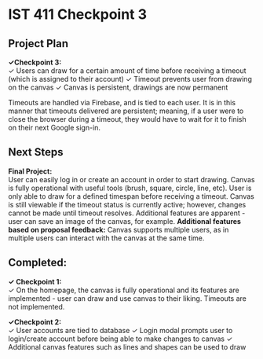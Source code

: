 
# IST 411 Checkpoint 3

## Project Plan
**✓Checkpoint 3:**  
 ✓ Users can draw for a certain amount of time before receiving a timeout (which is assigned to their account)
 ✓ Timeout prevents user from drawing on the canvas
 ✓ Canvas is persistent, drawings are now permanent

Timeouts are handled via Firebase, and is tied to each user. It is in this manner that timeouts delivered are persistent; meaning, if a user were to close the browser during a timeout, they would have to wait for it to finish on their next Google sign-in.

## Next Steps
**Final Project:**  
User can easily log in or create an account in order to start drawing. Canvas is fully operational with useful tools (brush, square, circle, line, etc). User is only able to draw for a defined timespan before receiving a timeout. Canvas is still viewable if the timeout status is currently active; however, changes cannot be made until timeout resolves. Additional features are apparent - user can save an image of the canvas, for example.
**Additional features based on proposal feedback:**
Canvas supports multiple users, as in multiple users can interact with the canvas at the same time.

## Completed:
**✓ Checkpoint 1:**  
✓ On the homepage, the canvas is fully operational and its features are
   implemented - user can draw and use canvas to their liking.  Timeouts
   are not implemented.
   
   **✓Checkpoint 2:**  
 ✓ User accounts are tied to database
✓ Login modal prompts user to login/create account before being able to make changes to canvas
 ✓ Additional canvas features such as lines and shapes can be used to draw
